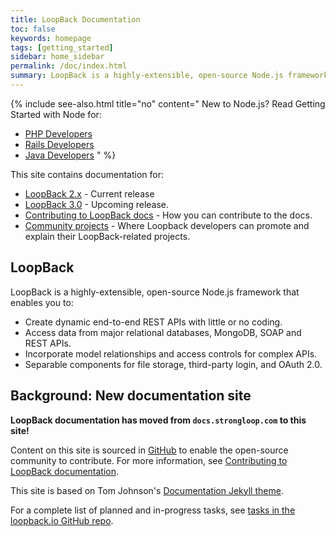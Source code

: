 ```yaml
---
title: LoopBack Documentation
toc: false
keywords: homepage
tags: [getting_started]
sidebar: home_sidebar
permalink: /doc/index.html
summary: LoopBack is a highly-extensible, open-source Node.js framework that enables you to create dynamic end-to-end REST APIs with little or no coding.
---
```

{% include see-also.html title="no" content="
New to Node.js? Read Getting Started with Node for:

- [PHP Developers](http://strongloop.com/strongblog/node-js-php-get-started/)
- [Rails Developers](http://strongloop.com/strongblog/node-js-ruby-on-rails-getting-started/)
- [Java Developers](http://strongloop.com/strongblog/node-js-java-getting-started/)
" %}

This site contains documentation for:

- [LoopBack 2.x](en/lb2) - Current release
- [LoopBack 3.0](en/lb3) - Upcoming release.
- [Contributing to LoopBack docs](en/contrib/) - How you can contribute to the docs.
- [Community projects](en/community) - Where Loopback developers can promote and explain their LoopBack-related  projects.

## LoopBack

LoopBack is a highly-extensible, open-source Node.js framework that enables you to:

- Create dynamic end-to-end REST APIs with little or no coding.
- Access data from major relational databases, MongoDB, SOAP and REST APIs.
- Incorporate model relationships and access controls for complex APIs.
- Separable components for file storage, third-party login, and OAuth 2.0.

## Background: New documentation site

**LoopBack documentation has moved from `docs.strongloop.com` to this site!**

Content on this site is sourced in [GitHub](https://github.com/strongloop/loopback.io/blob/gh-pages/pages/) to enable the open-source community to contribute.  For more information, see [Contributing to LoopBack documentation](en/contrib/).

This site is based on Tom Johnson's [Documentation Jekyll theme](https://github.com/tomjohnson1492/documentation-theme-jekyll).

For a complete list of planned and in-progress tasks, see [tasks in the loopback.io GitHub repo](https://github.com/strongloop/loopback.io/issues).
